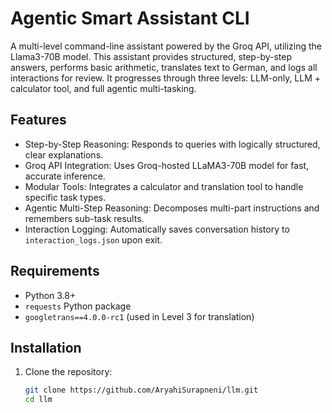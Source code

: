 # Agentic Smart Assistant CLI

A multi-level command-line assistant powered by the Groq API, utilizing the Llama3-70B model. This assistant provides structured, step-by-step answers, performs basic arithmetic, translates text to German, and logs all interactions for review. It progresses through three levels: LLM-only, LLM + calculator tool, and full agentic multi-tasking.

## Features

- Step-by-Step Reasoning: Responds to queries with logically structured, clear explanations.
- Groq API Integration: Uses Groq-hosted LLaMA3-70B model for fast, accurate inference.
- Modular Tools: Integrates a calculator and translation tool to handle specific task types.
- Agentic Multi-Step Reasoning: Decomposes multi-part instructions and remembers sub-task results.
- Interaction Logging: Automatically saves conversation history to `interaction_logs.json` upon exit.

## Requirements

- Python 3.8+
- `requests` Python package
- `googletrans==4.0.0-rc1` (used in Level 3 for translation)

## Installation

1. Clone the repository:
   ```bash
   git clone https://github.com/AryahiSurapneni/llm.git
   cd llm
